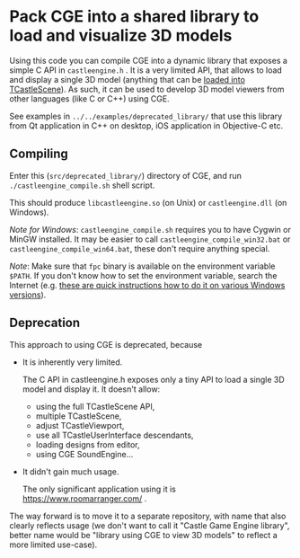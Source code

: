 # Pack CGE into a shared library to load and visualize 3D models

Using this code you can compile CGE into a dynamic library
that exposes a simple C API in `castleengine.h` .
It is a very limited API, that allows to load and display a single 3D model
(anything that can be [loaded into TCastleScene](https://castle-engine.io/creating_data_model_formats.php)).
As such, it can be used to develop 3D model viewers from other languages (like C or C++)
using CGE.

See examples in `../../examples/deprecated_library/` that use this library from
Qt application in C++ on desktop, iOS application in Objective-C etc.

## Compiling

Enter this (`src/deprecated_library/`) directory of CGE, and run `./castleengine_compile.sh` shell script.

This should produce `libcastleengine.so` (on Unix) or `castleengine.dll` (on Windows).

_Note for Windows_: `castleengine_compile.sh` requires you to have Cygwin or MinGW installed. It may be easier to call `castleengine_compile_win32.bat` or `castleengine_compile_win64.bat`, these don't require anything special.

_Note_: Make sure that <code>fpc</code> binary is available on the environment variable <code>$PATH</code>. If you don't know how to set the environment variable, search the Internet (e.g. <a href="https://www.computerhope.com/issues/ch000549.htm">these are quick instructions how to do it on various Windows versions</a>).

## Deprecation

This approach to using CGE is deprecated, because

- It is inherently very limited.

    The C API in castleengine.h exposes only a tiny API to load a single 3D model
    and display it. It doesn't allow:
    - using the full TCastleScene API,
    - multiple TCastleScene,
    - adjust TCastleViewport,
    - use all TCastleUserInterface descendants,
    - loading designs from editor,
    - using CGE SoundEngine...

- It didn't gain much usage.

    The only significant application using it is https://www.roomarranger.com/ .

The way forward is to move it to a separate repository, with name that also clearly reflects usage (we don't want to call it "Castle Game Engine library", better name would be "library using CGE to view 3D models" to reflect a more limited use-case).
